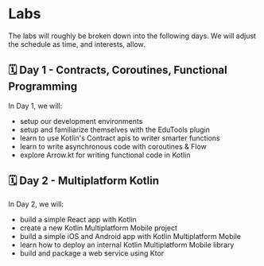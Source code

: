# Labs
The labs will roughly be broken down into the following days.
We will adjust the schedule as time, and interests, allow.

## 🗓 Day 1 - Contracts, Coroutines, Functional Programming
In Day 1, we will:
- setup our development environments
- setup and familiarize themselves with the EduTools plugin
- learn to use Kotlin's Contract apis to writer smarter functions
- learn to write asynchronous code with coroutines & Flow
- explore Arrow.kt for writing functional code in Kotlin

## 🗓 Day 2 - Multiplatform Kotlin
In Day 2, we will:
- build a simple React app with Kotlin
- create a new Kotlin Multiplatform Mobile project
- build a simple iOS and Android app with Kotlin Multiplatform Mobile
- learn how to deploy an internal Kotlin Multiplatform Mobile library
- build and package a web service using Ktor